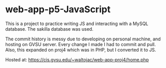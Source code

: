 # web-app-p5-JavaScript

This is a project to practice writing JS and interacting with a MySQL database. The sakilla database was used. 

The commit history is messy due to developing on personal machine, and hosting on GVSU server. Every change I made I had to commit and pull. Also, this expanded on proj4 which was in PHP, but I converted it to JS.

Hosted at: https://cis.gvsu.edu/~waltojac/web-app-proj4/home.php

